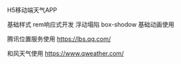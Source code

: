 H5移动端天气APP

基础样式
rem响应式开发
浮动塌陷
box-shodow
基础动画使用

腾讯位置服务使用
https://lbs.qq.com/

和风天气使用
https://www.qweather.com/
